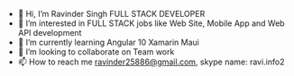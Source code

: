 - 👋 Hi, I’m Ravinder Singh FULL STACK DEVELOPER
- 👀 I’m interested in FULL STACK jobs like Web Site, Mobile App and Web API development 
- 🌱 I’m currently learning Angular 10 Xamarin Maui
- 💞️ I’m looking to collaborate on Team work
- 📫 How to reach me ravinder25886@gmail.com, skype name: ravi.info2

<!---
ravinder25886/ravinder25886 is a ✨ special ✨ repository because its `README.md` (this file) appears on your GitHub profile.
You can click the Preview link to take a look at your changes.
--->
